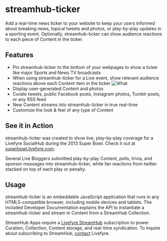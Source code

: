 # streamhub-ticker

Add a real-time news ticker to your website to keep your users informed about breaking news, topical tweets and photos, or play-by-play updates in a sporting event. Optionally, streamhub-ticker can show audience reactions to each piece of Content in the ticker.

## Features

* Pin streamhub-ticker to the bottom of your webpages to show a ticker like major Sports and News TV broadcasts
* When using streamhub-ticker for a Live event, show relevant audience reactions above each Content item in the ticker
![What](http://i44.tinypic.com/2m5jd5h.png)
* Display user-generated Content and photos
* Curate tweets, public Facebook posts, Instagram photos, Tumblr posts, or any RSS feed
* New Content streams into streamhub-ticker in true real-time
* Customize the look & feel of any type of Content

## See it in Action

streamhub-ticker was created to show live, play-by-play coverage for a Livefyre SocialHub during the 2013 Super Bowl. Check it out at [superbowl.livefyre.com](http://superbowl.livefyre.com/#/media).

Several Live Bloggers submitted play-by-play Content, polls, trivia, and sponsor messages into streamhub-ticker, while fan reactions from twitter stacked on top of each play or penalty.

## Usage

streamhub-ticker is an embeddable JavaScript application that runs in any HTML5-compatible browser, including mobile devices and tablets. The included Developer Documentation explains the API to instantiate a streamhub-ticker and stream in Content from a StreamHub Collection.

StreamHub Apps require a [Livefyre StreamHub](http://www.livefyre.com/streamhub/) subscription to power Curation, Collection, Content storage, and real-time syndication. To inquire about subscribing to StreamHub, [contact](mailto:sales@livefyre.com) Livefyre.